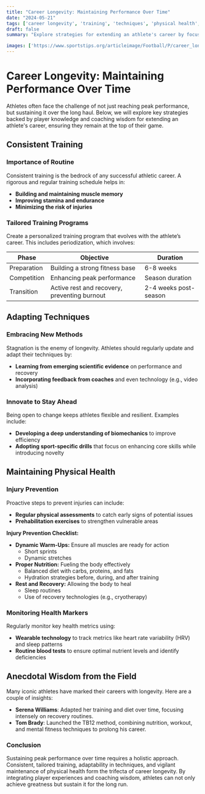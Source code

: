 ```yaml
---
title: "Career Longevity: Maintaining Performance Over Time"
date: "2024-05-21"
tags: ['career longevity', 'training', 'techniques', 'physical health', 'sports', 'athlete health', 'performance', 'sports coaching', 'wellness']
draft: false
summary: "Explore strategies for extending an athlete's career by focusing on consistent training, adapting techniques, and maintaining physical health. Gain insights from both player experiences and coaching wisdom."

images: ['https://www.sportstips.org/articleimage/Football/P/career_longevity_maintaining_performance_over_time.webp']
---
```


# Career Longevity: Maintaining Performance Over Time

Athletes often face the challenge of not just reaching peak performance, but sustaining it over the long haul. Below, we will explore key strategies backed by player knowledge and coaching wisdom for extending an athlete's career, ensuring they remain at the top of their game.

## Consistent Training

### Importance of Routine

Consistent training is the bedrock of any successful athletic career. A rigorous and regular training schedule helps in:

- **Building and maintaining muscle memory**
- **Improving stamina and endurance**
- **Minimizing the risk of injuries**

### Tailored Training Programs

Create a personalized training program that evolves with the athlete’s career. This includes periodization, which involves:

| Phase       | Objective                                    | Duration          |
| ----------- | -------------------------------------------- | ----------------- |
| Preparation | Building a strong fitness base               | 6-8 weeks         |
| Competition | Enhancing peak performance                   | Season duration   |
| Transition  | Active rest and recovery, preventing burnout | 2-4 weeks post-season  |

## Adapting Techniques

### Embracing New Methods

Stagnation is the enemy of longevity. Athletes should regularly update and adapt their techniques by:

- **Learning from emerging scientific evidence** on performance and recovery
- **Incorporating feedback from coaches** and even technology (e.g., video analysis)

### Innovate to Stay Ahead

Being open to change keeps athletes flexible and resilient. Examples include:

- **Developing a deep understanding of biomechanics** to improve efficiency
- **Adopting sport-specific drills** that focus on enhancing core skills while introducing novelty

## Maintaining Physical Health

### Injury Prevention

Proactive steps to prevent injuries can include:

- **Regular physical assessments** to catch early signs of potential issues
- **Prehabilitation exercises** to strengthen vulnerable areas

**Injury Prevention Checklist:**

- **Dynamic Warm-Ups:** Ensure all muscles are ready for action  
  - Short sprints
  - Dynamic stretches
- **Proper Nutrition:** Fueling the body effectively
  - Balanced diet with carbs, proteins, and fats
  - Hydration strategies before, during, and after training
- **Rest and Recovery:** Allowing the body to heal
  - Sleep routines
  - Use of recovery technologies (e.g., cryotherapy)

### Monitoring Health Markers

Regularly monitor key health metrics using:

- **Wearable technology** to track metrics like heart rate variability (HRV) and sleep patterns
- **Routine blood tests** to ensure optimal nutrient levels and identify deficiencies

## Anecdotal Wisdom from the Field

Many iconic athletes have marked their careers with longevity. Here are a couple of insights:

- **Serena Williams**: Adapted her training and diet over time, focusing intensely on recovery routines.
- **Tom Brady**: Launched the TB12 method, combining nutrition, workout, and mental fitness techniques to prolong his career.

### Conclusion

Sustaining peak performance over time requires a holistic approach. Consistent, tailored training, adaptability in techniques, and vigilant maintenance of physical health form the trifecta of career longevity. By integrating player experiences and coaching wisdom, athletes can not only achieve greatness but sustain it for the long run.
```